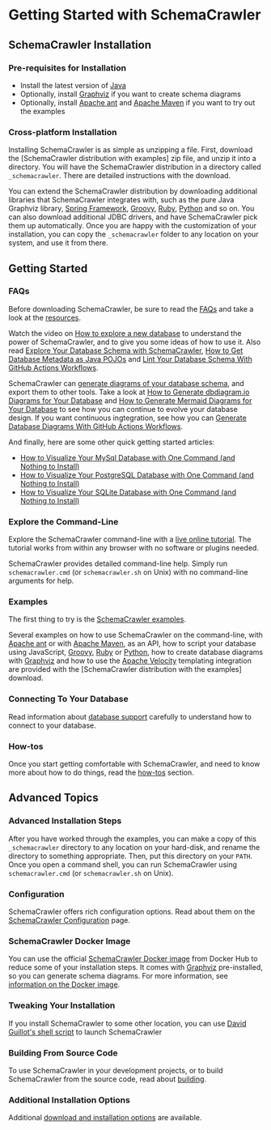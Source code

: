# Getting Started with SchemaCrawler

## SchemaCrawler Installation

### Pre-requisites for Installation

- Install the latest version of [Java](https://www.java.com/)
- Optionally, install [Graphviz] if you want to create schema diagrams
- Optionally, install [Apache ant] and [Apache Maven] if you want to try out the examples

### Cross-platform Installation

Installing SchemaCrawler is as simple as unzipping a file. First, download the [SchemaCrawler
distribution with examples] zip file, and unzip it into a directory. You will have the SchemaCrawler
distribution in a directory called `_schemacrawler`. There are detailed instructions with the download.

You can extend the SchemaCrawler distribution by downloading additional libraries that SchemaCrawler
integrates with, such as the pure Java Graphviz library, [Spring Framework](https://www.springsource.org/spring-framework), [Groovy], [Ruby], [Python] and so
on. You can also download additional JDBC drivers, and have SchemaCrawler pick them up automatically.
Once you are happy with the customization of your installation, you can copy the `_schemacrawler`
folder to any location on your system, and use it from there.



## Getting Started

### FAQs

Before downloading SchemaCrawler, be sure to read the [FAQs](faq.html) and take a look at the [resources](resources.html).

Watch the video on [How to explore a new database](https://dev.to/sualeh/how-do-you-explore-a-new-database-1pge) to understand the power of SchemaCrawler, and to give you some ideas of how to use it. Also read [Explore Your Database Schema with SchemaCrawler](https://dev.to/sualeh/explore-your-database-schema-with-schemacrawler-5341), [How to Get Database Metadata as Java POJOs](https://dev.to/sualeh/how-to-get-database-metadata-as-java-pojos-24li) and [Lint Your Database Schema With GitHub Actions Workflows](https://dev.to/sualeh/lint-your-database-schema-with-github-actions-workflows-57cg).

SchemaCrawler can [generate diagrams of your database schema](diagramming.html), and export them to other tools. Take a look at [How to Generate dbdiagram.io Diagrams for Your Database](https://dev.to/sualeh/how-to-generate-dbdiagram-io-diagrams-for-your-database-431l)
and [How to Generate Mermaid Diagrams for Your Database](https://dev.to/sualeh/how-to-generate-mermaid-diagrams-for-your-database-33bn) to see how you can continue to evolve your database design. If you want continuous ingtegration, see how you can [Generate Database Diagrams With GitHub Actions Workflows](https://dev.to/sualeh/generate-database-diagrams-with-github-actions-workflows-4l96).

And finally, here are some other quick getting started articles:

- [How to Visualize Your MySql Database with One Command (and Nothing to Install)](https://dev.to/sualeh/how-to-visualize-your-mysql-database-with-one-command-and-nothing-to-install-21cp)
- [How to Visualize Your PostgreSQL Database with One Command (and Nothing to Install)](https://dev.to/sualeh/how-to-visualize-your-postgresql-database-with-one-command-and-nothing-to-install-3e3j)
- [How to Visualize Your SQLite Database with One Command (and Nothing to Install)](https://dev.to/sualeh/how-to-visualize-your-sqlite-database-with-one-command-and-nothing-to-install-1f4m)


### Explore the Command-Line

Explore the SchemaCrawler command-line with a [live online tutorial](https://www.katacoda.com/schemacrawler). 
The tutorial works from within any browser with no software or plugins needed.

SchemaCrawler provides detailed command-line help. Simply run `schemacrawler.cmd` (or
`schemacrawler.sh` on Unix) with no command-line arguments for help.


### Examples

The first thing to try is the [SchemaCrawler examples].

Several examples on how to use SchemaCrawler on the command-line, with [Apache ant] or with
[Apache Maven], as an API, how to script your database using JavaScript, [Groovy], [Ruby] or [Python], how to
create database diagrams with [Graphviz] and how to use the [Apache Velocity](https://velocity.apache.org/) templating integration
are provided with the [SchemaCrawler distribution with the examples] download.


### Connecting To Your Database

Read information about [database support](database-support.html) carefully to understand how to connect to your database.


### How-tos

Once you start getting comfortable with SchemaCrawler, and need to know more about how to do
things, read the [how-tos](how-to.html) section.



## Advanced Topics

### Advanced Installation Steps

After you have worked through the examples, you can make a copy of this `_schemacrawler` directory to
any location on your hard-disk, and rename the directory to something appropriate. Then, put this
directory on your `PATH`. Once you open a command shell, you can run SchemaCrawler using
`schemacrawler.cmd` (or `schemacrawler.sh` on Unix).

### Configuration

SchemaCrawler offers rich configuration options. Read about them on the [SchemaCrawler Configuration](config.html) page.


### SchemaCrawler Docker Image

You can use the official [SchemaCrawler Docker image](https://hub.docker.com/r/schemacrawler/schemacrawler/) from Docker Hub to reduce some of your
installation steps. It comes with [Graphviz] pre-installed, so you can generate schema diagrams.
For more information, see [information on the Docker image](docker-image.html).


### Tweaking Your Installation
If you install SchemaCrawler to some other location, you can use
[David Guillot's shell script](https://gist.github.com/David-Guillot/dd53227141fd62ff5db6ef23c929f7b1)
to launch SchemaCrawler


### Building From Source Code

To use SchemaCrawler in your development projects, or to build SchemaCrawler from the source code, read
about [building](building.html).


### Additional Installation Options

Additional [download and installation options](downloads.html) are available.



[SchemaCrawler examples]: https://github.com/schemacrawler/SchemaCrawler/releases/
[Groovy]: https://www.groovy-lang.org/
[Ruby]: https://www.ruby-lang.org/en/
[Python]: https://www.python.org/
[Graphviz]: https://www.graphviz.org/
[Apache Maven]: https://maven.apache.org/
[Apache ant]: https://ant.apache.org/
